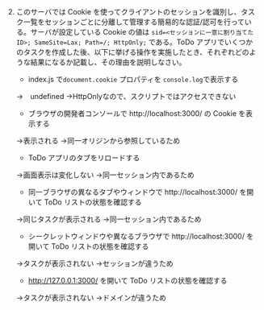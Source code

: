 2. このサーバでは Cookie を使ってクライアントのセッションを識別し、タスク一覧をセッションごとに分離して管理する簡易的な認証/認可を行っている。サーバが設定している Cookie の値は `sid=<セッションに一意に割り当てた ID>; SameSite=Lax; Path=/; HttpOnly;` である。ToDo アプリでいくつかのタスクを作成した後、以下に挙げる操作を実施したとき、それぞれどのような結果になるか記載し、その理由を説明しなさい。

   - index.js で`document.cookie` プロパティを `console.log`で表示する

   →　undefined
   →HttpOnlyなので、スクリプトではアクセスできない

   - ブラウザの開発者コンソールで http://localhost:3000/ の Cookie を表示する

   →表示される
   →同一オリジンから参照しているため

   - ToDo アプリのタブをリロードする

   →画面表示は変化しない
   →同一セッション内であるため

   - 同一ブラウザの異なるタブやウィンドウで http://localhost:3000/ を開いて ToDo リストの状態を確認する

   →同じタスクが表示される
   →同一セッション内であるため

   - シークレットウィンドウや異なるブラウザで http://localhost:3000/ を開いて ToDo リストの状態を確認する

   →タスクが表示されない
   →セッションが違うため

   - http://127.0.0.1:3000/ を開いて ToDo リストの状態を確認する

   →タスクが表示されない
   →ドメインが違うため
